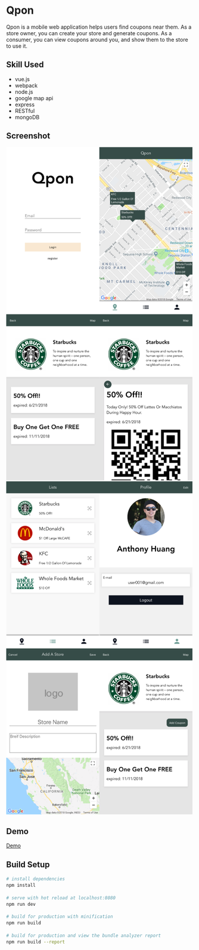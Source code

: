 # Qpon

Qpon is a mobile web application helps users find coupons near them.  As a store owner, you can create your store and generate coupons. As a consumer, you can view coupons around you, and show them to the store to use it. 


## Skill Used
* vue.js
* webpack
* node.js
* google map api
* express
* RESTful
* mongoDB

## Screenshot
<img src=screenshot/1.png width="250"/><img src=screenshot/2.png width="250"/><img src=screenshot/3.png width="250"/><img src=screenshot/4.png width="250"/><img src=screenshot/5.png width="250"/><img src=screenshot/6.png width="250"/><img src=screenshot/7.png width="250"/><img src=screenshot/8.png width="250"/>

## Demo
[Demo](http://anthonysyhuang.com/projects/Qpon/index2.html)

## Build Setup

``` bash
# install dependencies
npm install

# serve with hot reload at localhost:8080
npm run dev

# build for production with minification
npm run build

# build for production and view the bundle analyzer report
npm run build --report
```
